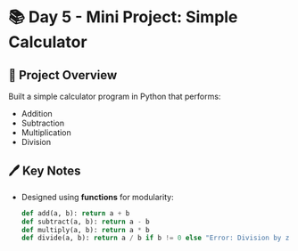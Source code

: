 # 📚 Day 5 - Mini Project: Simple Calculator

## 📌 Project Overview
Built a simple calculator program in Python that performs:
- Addition
- Subtraction
- Multiplication
- Division

## 🖊️ Key Notes
- Designed using **functions** for modularity:
  ```python
  def add(a, b): return a + b
  def subtract(a, b): return a - b
  def multiply(a, b): return a * b
  def divide(a, b): return a / b if b != 0 else "Error: Division by zero"
